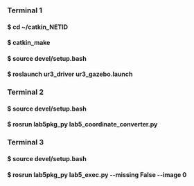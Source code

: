 ### Terminal 1  
#### $ cd ~/catkin_NETID  
#### $ catkin_make  
#### $ source devel/setup.bash  
#### $ roslaunch ur3_driver ur3_gazebo.launch  

### Terminal 2  
#### $ source devel/setup.bash  
#### $ rosrun lab5pkg_py lab5_coordinate_converter.py  

### Terminal 3  
#### $ source devel/setup.bash  
#### $ rosrun lab5pkg_py lab5_exec.py --missing False --image 0  
